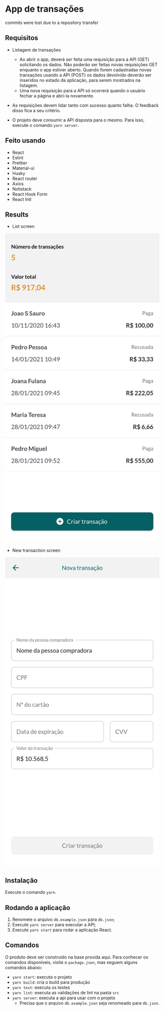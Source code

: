# App de transações

commits were lost due to a repository transfer

## Requisitos

- Listagem de transações

  - Ao abrir o app, deverá ser feita uma requisição para a API (GET) solicitando os dados. Não poderão ser feitas novas requisições GET enquanto o app estiver aberto. Quando forem cadastradas novas transações usando a API (POST) os dados devolvido deverão ser inseridos no estado da aplicação, para serem mostrados na listagem.
  - Uma nova requisição para a API só ocorrerá quando o usuário fechar a página e abrí-la novamente.

- As requisições devem lidar tanto com sucesso quanto falha. O feedback disso fica a seu critério.
- O projeto deve consumir a API disposta para o mesmo. Para isso, execute o comando `yarn server`.

## Feito usando
- React
- Eslint
- Prettier
- Material-ui
- Husky
- React router
- Axios
- Notistack
- React Hook Form
- React Intl

## Results

- List screen

![GitHub Logo](/screenshots/list.png)

- New transaction screen

![GitHub Logo](/screenshots/new.png)

## Instalação

Execute o comando `yarn`.

## Rodando a aplicação

1. Renomeie o arquivo `db.example.json` para `db.json`;
1. Execute `yarn server` para executar a API;
1. Execute `yarn start` para rodar a aplicação React.

## Comandos

O produto deve ser construído na base provida aqui. Para conhecer os comandos disponíveis, visite o `package.json`, mas seguem alguns comandos abaixo:

- `yarn start`: executa o projeto
- `yarn build`: cria o build para produção
- `yarn test`: executa os testes
- `yarn lint`: executa as validações de lint na pasta `src`
- `yarn server`: executa a api para usar com o projeto
  - Precisa que o arquivo `db.example.json` seja renomeado para `db.json`.
